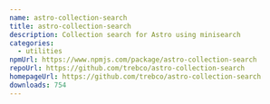 ```yaml
---
name: astro-collection-search
title: astro-collection-search
description: Collection search for Astro using minisearch
categories:
  - utilities
npmUrl: https://www.npmjs.com/package/astro-collection-search
repoUrl: https://github.com/trebco/astro-collection-search
homepageUrl: https://github.com/trebco/astro-collection-search
downloads: 754
---
```

